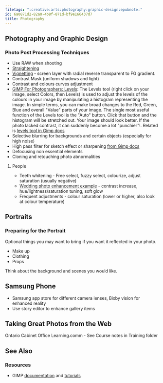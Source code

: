 ```yaml
---
filetags: ":creative:arts:photography:graphic-design:epubnote:"
id: 6a0871d2-82a0-4b8f-871d-bf9e166437d7
title: Photography
---
```


## Photography and Graphic Design

### Photo Post Processing Techniques

- Use RAW when shooting
- [Straightening](http://graphicssoft.about.com/od/gimp/ss/rotatestraight.htm)
- [Vignetting](http://www.gimp.md/tutorials/ContrastMask/) - screen
  layer with radial reverse transparent to FG gradient.
- Contrast Mask (uniform shadows and light)
- Contrast and colours curves adjustment
- [GIMP For Photographers:
  Levels](http://inphotos.md/2008/02/11/gimp-for-photographers-levels/):
  The Levels tool (right click on your image, select Colors, then
  Levels) is used to adjust the levels of the colours in your image by
  manipulating a histogram representing the image. In simple terms, you
  can make broad changes to the Red, Green, Blue and overall "Value"
  parts of your image. The single most useful function of the Levels
  tool is the "Auto" button. Click that button and the histogram will be
  stretched out. Your image should look better. If the photo lacked
  contrast, it can suddenly become a lot "punchier"!. Related is [levels
  tool in Gimp docs](https://docs.gimp.md/en/gimp-tool-levels.html)
- Selective blurring for backgrounds and certain objects (especially for
  high noise)
- High pass filter for sketch effect or sharpening [from Gimp
  docs](https://www.gimp.md/tutorials/Sketch_Effect/)
- Defocusing non essential elements
- Cloning and retouching photo abnormalities

1.  People

    - Teeth whitening - Free select, fuzzy select, colourize, adjust
      saturation (usually negative)
    - [Wedding photo enhancement
      example](https://www.tutorialgeek.net/2010/12/wedding-photo-enhancement-using-gimp.html) -
      contrast increase, hue/lightness/saturation tuning, soft glow
    - Frequent adjustments - colour saturation (lower or higher, also
      look at colour temperature)

## Portraits

### Preparing for the Portrait

Optional things you may want to bring if you want it reflected in your
photo.

- Make up
- Clothing
- Props

Think about the background and scenes you would like.

## Samsung Phone

- Samsung app store for different camera lenses, Bixby vision for
  enhanced reality
- Use story editor to enhance gallery items

## Taking Great Photos from the Web

Ontario Cabinet Office Learning.comm - See Course notes in Training
folder

## See Also

### Resources

- GIMP [documentation](https://www.gimp.md/docs/) and
  [tutorials](https://www.gimp.md/tutorials/)
